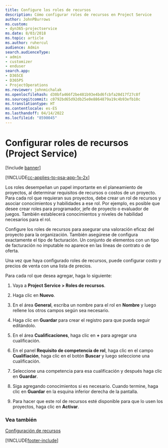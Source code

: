 ```yaml
---
title: Configure los roles de recursos
description: Cómo configurar roles de recursos en Project Service
author: JohnPBurrows
ms.custom:
- dyn365-projectservice
ms.date: 8/03/2018
ms.topic: article
ms.author: ruhercul
audience: Admin
search.audienceType:
- admin
- customizer
- enduser
search.app:
- D365CE
- D365PS
- ProjectOperations
ms.reviewer: johnmichalak
ms.openlocfilehash: d30bfa466f2be481b93e4bd6fcbfa20d17f27c8f
ms.sourcegitcommit: c0792bd65d92db25e0e8864879a19c4b93efb10c
ms.translationtype: HT
ms.contentlocale: es-ES
ms.lasthandoff: 04/14/2022
ms.locfileid: "8590045"
---
```

# <a name="configure-resource-roles-project-service"></a>Configurar roles de recursos (Project Service)

[!include [banner](../includes/psa-now-project-operations.md)]

[!INCLUDE[cc-applies-to-psa-app-1x-2x](../includes/cc-applies-to-psa-app-1x-2x.md)]

Los roles desempeñan un papel importante en el planeamiento de proyectos, al determinar requisitos de recursos o costos de un proyecto. Para cada rol que requieran sus proyectos, debe crear un rol de recursos y asociar conocimientos y habilidades a ese rol. Por ejemplo, es posible que desee crear roles para programador, jefe de proyecto o evaluador de juegos. También establecerá conocimientos y niveles de habilidad necesarios para el rol.  
  
 Configure los roles de recursos para asegurar una valoración eficaz del proyecto para la organización.  También asegúrese de configura exactamente el tipo de facturación. Un conjunto de elementos con un tipo de facturación no imputable no aparece en las líneas de contrato o de oferta.  
  
 Una vez que haya configurado roles de recursos, puede configurar costo y precios de venta con una lista de precios.  
  
 Para cada rol que desea agregar, haga lo siguiente:  
  
1.  Vaya a **Project Service > Roles de recursos**.  
  
2.  Haga clic en **Nuevo**.  
  
3.  En el área **General**, escriba un nombre para el rol en **Nombre** y luego rellene los otros campos según sea necesario.  
  
4.  Haga clic en **Guardar** para crear el registro para que pueda seguir editándolo.  
  
5.  En el área **Cualificaciones**, haga clic en **+** para agregar una cualificación.  
  
6.  En el panel **Requisito de competencia de rol**, haga clic en el campo **Cualifiación**, haga clic en el botón **Buscar** y luego seleccione una cualificación.  
  
7.  Seleccione una competencia para esa cualificación y después haga clic en **Guardar**.  
  
8.  Siga agregando conocimientos si es necesario. Cuando termine, haga clic en **Guardar** en la esquina inferior derecha de la pantalla.  
  
9. Para hacer que este rol de recursos esté disponible para que lo usen los proyectos, haga clic en **Activar**.  
  
### <a name="see-also"></a>Vea también  
 [Configuración de recursos](../psa/set-up-resources.md)


[!INCLUDE[footer-include](../includes/footer-banner.md)]
